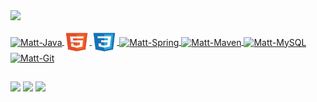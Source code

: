 <div>
  <a href="https://github.com/Mateus-Frnds">
  <img height="160em" src="https://github-readme-stats.vercel.app/api/top-langs/?username=Mateus-Frnds&layout=compact&langs_count=7&theme=dark"/>
</div>
  
<div style="display: inline_block"><br>
  <img align="center" alt="Matt-Java" height="30" width="40" src="https://cdn.jsdelivr.net/gh/devicons/devicon/icons/java/java-original.svg">
  <img align="center" alt="Matt-HTML" height="30" width="40" src="https://raw.githubusercontent.com/devicons/devicon/master/icons/html5/html5-original.svg">
  <img align="center" alt="Matt-CSS" height="30" width="40" src="https://raw.githubusercontent.com/devicons/devicon/master/icons/css3/css3-original.svg">
  <img align="center" alt="Matt-Spring" height="30" width="40" src="https://cdn.jsdelivr.net/gh/devicons/devicon/icons/spring/spring-original.svg">
  <img align="center" alt="Matt-Maven" height="30" width="40" src="https://cdn.jsdelivr.net/gh/devicons/devicon/icons/apache/apache-original.svg">
  <img align="center" alt="Matt-MySQL" height="30" width="40" src="https://cdn.jsdelivr.net/gh/devicons/devicon/icons/mysql/mysql-original.svg">
  <img align="center" alt="Matt-Git" height="30" width="40" src="https://cdn.jsdelivr.net/gh/devicons/devicon/icons/git/git-original.svg">
</div>
  
##
  
<div> 
 <a href="discord.com/users/MateusFrnds#3381" target="_blank"><img src="https://img.shields.io/badge/Discord-7289DA?style=for-the-badge&logo=discord&logoColor=white" target="_blank"></a> 
  <a href = "mailto:mateus.frnds.dev@gmail.com"><img src="https://img.shields.io/badge/-Gmail-%23333?style=for-the-badge&logo=gmail&logoColor=white" target="_blank"></a>
  <a href="https://www.linkedin.com/in/mateus-fernandes-b74406212/" target="_blank"><img src="https://img.shields.io/badge/-LinkedIn-%230077B5?style=for-the-badge&logo=linkedin&logoColor=white" target="_blank"></a> 
</div>
